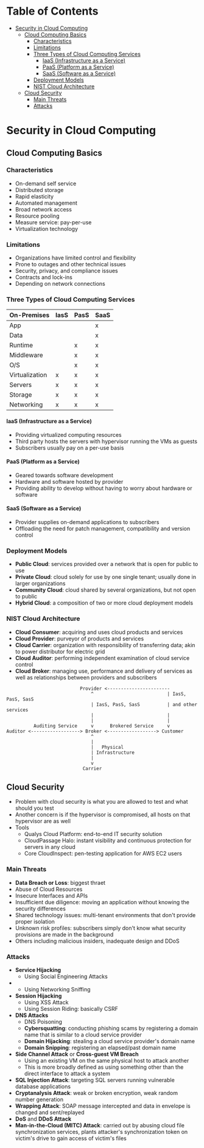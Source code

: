 # Table of Contents

- [Security in Cloud Computing](#security-in-cloud-computing)
  - [Cloud Computing Basics](#cloud-computing-basics)
    - [Characteristics](#characteristics)
    - [Limitations](#limitations)
    - [Three Types of Cloud Computing Services](#three-types-of-cloud-computing-services)
      - [IaaS (Infrastructure as a Service)](#iaas-infrastructure-as-a-service)
      - [PaaS (Platform as a Service)](#paas-platform-as-a-service)
      - [SaaS (Software as a Service)](#saas-software-as-a-service)
    - [Deployment Models](#deployment-models)
    - [NIST Cloud Architecture](#nist-cloud-architecture)
  - [Cloud Security](#cloud-security)
    - [Main Threats](#main-threats)
    - [Attacks](#attacks)

# Security in Cloud Computing

## Cloud Computing Basics

### Characteristics

- On-demand self service
- Distributed storage
- Rapid elasticity
- Automated management
- Broad network access
- Resource pooling
- Measure service: pay-per-use
- Virtualization technology

### Limitations

- Organizations have limited control and flexibility
- Prone to outages and other technical issues
- Security, privacy, and compliance issues
- Contracts and lock-ins
- Depending on network connections

### Three Types of Cloud Computing Services

| On-Premises    | IasS | PasS | SaaS |
| -------------- | ---- | ---- | ---- |
| App            |      |      | x    |
| Data           |      |      | x    |
| Runtime        |      | x    | x    |
| Middleware     |      | x    | x    |
| O/S            |      | x    | x    |
| Virtualization | x    | x    | x    |
| Servers        | x    | x    | x    |
| Storage        | x    | x    | x    |
| Networking     | x    | x    | x    |

#### IaaS (Infrastructure as a Service)

- Providing virtualized computing resources
- Third party hosts the servers with hypervisor running the VMs as guests
- Subscribers usually pay on a per-use basis

#### PaaS (Platform as a Service)

- Geared towards software development
- Hardware and software hosted by provider
- Providing ability to develop without having to worry about hardware or software

#### SaaS (Software as a Service)

- Provider supplies on-demand applications to subscribers
- Offloading the need for patch management, compatibility and version control

### Deployment Models

- **Public Cloud**: services provided over a network that is open for public to use
- **Private Cloud**: cloud solely for use by one single tenant; usually done in larger organizations
- **Community Cloud**: cloud shared by several organizations, but not open to public
- **Hybrid Cloud**: a composition of two or more cloud deployment models

### NIST Cloud Architecture

- **Cloud Consumer**: acquiring and uses cloud products and services
- **Cloud Provider**: purveyor of products and services
- **Cloud Carrier**: organization with responsibility of transferring data; akin to power distributor for electric grid
- **Cloud Auditor**: performing independent examination of cloud service control
- **Cloud Broker**: managing use, performance and delivery of services as well as relationships between providers and subscribers

```
                           Provider <-----------------------
                               ^                           | IasS, PasS, SasS
                               | IasS, PasS, SasS          | and other services
                               |                           |
                               |                           |
          Auditing Service     v      Brokered Service     v
Auditor <------------------> Broker <------------------> Customer
                               ^
                               |
                               |   Physical
                               | Infrastructure
                               |
                               v
                            Carrier
```

## Cloud Security

- Problem with cloud security is what you are allowed to test and what should you test
- Another concern is if the hypervisor is compromised, all hosts on that hypervisor are as well
- Tools
  - Qualys Cloud Platform: end-to-end IT security solution
  - CloudPassage Halo: instant visibility and continuous protection for servers in any cloud
  - Core CloudInspect: pen-testing application for AWS EC2 users

### Main Threats

- **Data Breach or Loss**: biggest thraet
- Abuse of Cloud Resources
- Insecure Interfaces and APIs
- Insufficient due diligence: moving an application without knowing the security differences
- Shared technology issues: multi-tenant environments that don't provide proper isolation
- Unknown risk profiles: subscribers simply don't know what security provisions are made in the background
- Others including malicious insiders, inadequate design and DDoS

### Attacks

- **Service Hijacking**
  - Using Social Engineering Attacks
- - Using Networking Sniffing
- **Session Hijacking**
  - Using XSS Attack
  - Using Session Riding: basically CSRF
- **DNS Attacks**
  - DNS Poisoning
  - **Cybersquatting**: conducting phishing scams by registering a domain name that is similar to a cloud service provider
  - **Domain Hijacking**: stealing a cloud service provider's domain name
  - **Domain Snipping**: registering an elapsed/past domain name
- **Side Channel Attack** or **Cross-guest VM Breach**
  - Using an existing VM on the same physical host to attack another
  - This is more broadly defined as using something other than the direct interface to attack a system
- **SQL Injection Attack**: targeting SQL servers running vulnerable database applications
- **Cryptanalysis Attack**: weak or broken encryption, weak random number generation
- **Wrapping Attack**: SOAP message intercepted and data in envelope is changed and sent/replayed
- **DoS** and **DDoS Attack**
- **Man-in-the-Cloud (MITC) Attack**: carried out by abusing cloud file synchronization services, plants attacker's synchronization token on victim's drive to gain access of victim's files
